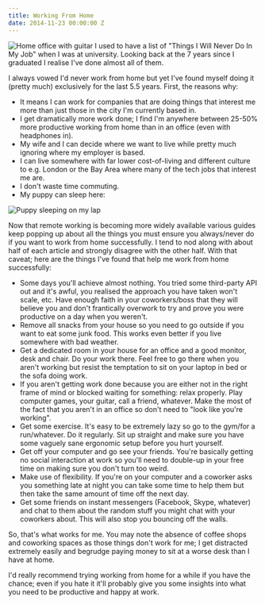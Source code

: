 ```yaml
---
title: Working From Home
date: 2014-11-23 00:00:00 Z
---
```


![Home office with guitar](/images/a/home_office_guitar.jpg)
I used to have a list of "Things I Will Never Do In My Job" when I was at university. Looking back at the 7 years since I graduated I realise I've done almost all of them.

I always vowed I'd never work from home but yet I've found myself doing it (pretty much) exclusively for the last 5.5 years. First, the reasons why:

- It means I can work for companies that are doing things that interest me more than just those in the city I'm currently based in.
- I get dramatically more work done; I find I'm anywhere between 25-50% more productive working from home than in an office (even with headphones in).
- My wife and I can decide where we want to live while pretty much ignoring where my employer is based.
- I can live somewhere with far lower cost-of-living and different culture to e.g. London or the Bay Area where many of the tech jobs that interest me are.
- I don't waste time commuting.
- My puppy can sleep here:

![Puppy sleeping on my lap](/images/a/puppy_lap.jpg)

Now that remote working is becoming more widely available various guides keep popping up about all the things you must ensure you always/never do if you want to work from home successfully. I tend to nod along with about half of each article and strongly disagree with the other half. With that caveat; here are the things I've found that help me work from home successfully:

- Some days you'll achieve almost nothing. You tried some third-party API out and it's awful, you realised the approach you have taken won't scale, etc. Have enough faith in your coworkers/boss that they will believe you and don't frantically overwork to try and prove you were productive on a day when you weren't.
- Remove all snacks from your house so you need to go outside if you want to eat some junk food. This works even better if you live somewhere with bad weather.
- Get a dedicated room in your house for an office and a good monitor, desk and chair. Do your work there. Feel free to go there when you aren't working but resist the temptation to sit on your laptop in bed or the sofa doing work.
- If you aren't getting work done because you are either not in the right frame of mind or blocked waiting for something: relax properly. Play computer games, your guitar, call a friend, whatever. Make the most of the fact that you aren't in an office so don't need to "look like you're working".
- Get some exercise. It's easy to be extremely lazy so go to the gym/for a run/whatever. Do it regularly. Sit up straight and make sure you have some vaguely sane ergonomic setup before you hurt yourself.
- Get off your computer and go see your friends. You're basically getting no social interaction at work so you'll need to double-up in your free time on making sure you don't turn too weird.
- Make use of flexibility. If you're on your computer and a coworker asks you something late at night you can take some time to help them but then take the same amount of time off the next day.
- Get some friends on instant messengers (Facebook, Skype, whatever) and chat to them about the random stuff you might chat with your coworkers about. This will also stop you bouncing off the walls.

So, that's what works for me. You may note the absence of coffee shops and coworking spaces as those things don't work for me; I get distracted extremely easily and begrudge paying money to sit at a worse desk than I have at home.

I'd really recommend trying working from home for a while if you have the chance; even if you hate it it'll probably give you some insights into what you need to be productive and happy at work.
